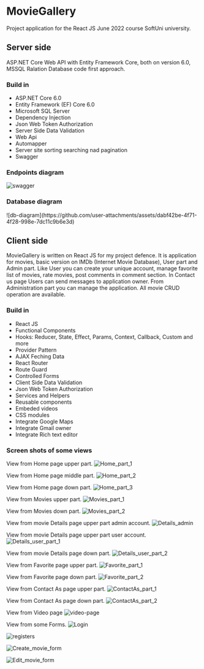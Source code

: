<h1>MovieGallery</h1>
<div>Project application for the React JS June 2022 course SoftUni university.</div>
<h2>Server side</h2>
<p>ASP.NET Core Web API with Entity Framework Core, both on version 6.0, MSSQL Ralation Database code first approach.</p>
<h3>Build in</h3>
<ul>
  <li>ASP.NET Core 6.0</li>
  <li>Entity Framework (EF) Core 6.0</li>
  <li>Microsoft SQL Server</li> 
  <li>Dependency Injection</li>
  <li>Json Web Token Authorization</li>
  <li>Server Side Data Validation</li> 
  <li>Web Api</li>
  <li>Automapper</li>
  <li>Server site sorting searching nad pagination</li>   
  <li>Swagger</li>
</ul>
<h3>Endpoints diagram</h3>

![swagger](https://github.com/user-attachments/assets/367bf0dd-c67d-427a-afee-c8a2fb2a8140)
<h3>Database diagram</h3>
![db-diagram](https://github.com/user-attachments/assets/dabf42be-4f71-4f28-998e-7dc11c9b6e3d)

<h2>Client side</h2>
<p> MovieGallery is written on React JS for my project defence. It is application for movies, basic version on IMDb (Internet Movie Database), User part and Admin part. Like User you can create your unique account, manage favorite list of movies, rate movies, post comments in comment section. In Contact us page Users can send messages to application owner. From Administration part you can manage the application. All movie CRUD operation are available.</p>

<h3>Build in</h3>
<ul>
  <li>React JS</li>
  <li>Functional Components</li>
  <li>Hooks: Reducer, State, Effect, Params, Context, Callback, Custom and more</li>
  <li>Provider Pattern</li>
  <li>AJAX Feching Data</li>
  <li>React Router</li>
  <li>Route Guard</li>
  <li>Controlled Forms</li> 
  <li>Client Side Data Validation</li>
  <li>Json Web Token Authorization</li>   
  <li>Services and Helpers</li>
  <li>Reusable components</li>
  <li>Embeded videos</li>
  <li>CSS modules</li>
  <li>Integrate Google Maps</li>
  <li>Integrate Gmail owner</li>
  <li>Integrate Rich text editor</li>
</ul>


<h3>Screen shots of some views</h3>

View from Home page upper part.
![Home_part_1](https://github.com/user-attachments/assets/e075164d-81a6-4950-a280-569665975d6c)

View from Home page middle part.
![Home_part_2](https://github.com/user-attachments/assets/14268cc5-1b3b-4b76-a52d-c2b2feb675a3)

View from Home page down part.
![Home_part_3](https://github.com/user-attachments/assets/33cdf55c-e6bc-4038-8903-b8b81ae46899)

View from Movies upper part.
![Movies_part_1](https://github.com/user-attachments/assets/bc9d90dd-8a27-4a36-96c3-183dd2d4d46b)

View from Movies down part.
![Movies_part_2](https://github.com/user-attachments/assets/f68b823b-231d-47f1-9a8c-16edee6f6ae1)

View from movie Details page upper part admin account.
![Details_admin](https://github.com/user-attachments/assets/9e9762a9-ff25-49a7-8cea-455346a29d5c)

View from movie Details page upper part user account.
![Details_user_part_1](https://github.com/user-attachments/assets/53fd3f86-53d4-4f2a-a591-21b27acd967c)

View from movie Details page down part.
![Details_user_part_2](https://github.com/user-attachments/assets/f4fe1b71-66ff-4337-9de2-224e8e6f26dc)

View from Favorite page upper part.
![Favorite_part_1](https://github.com/user-attachments/assets/4171e584-6f40-4f84-bc93-facecf361458)

View from Favorite page down part.
![Favorite_part_2](https://github.com/user-attachments/assets/5387d471-0c3a-4365-8138-b0e60ee7a8d3)

View from Contact As page upper part.
![ContactAs_part_1](https://github.com/user-attachments/assets/933c26f2-2685-4a45-995e-b99c6fb8f5bb)

View from Contact As page down part.
![ContactAs_part_2](https://github.com/user-attachments/assets/9924c542-4b72-4ae4-9922-d162160a0bd3)

View from Video page
![video-page](https://github.com/user-attachments/assets/27f6556a-9999-4524-acc1-b1b411120f75)

View from some Forms.
![Login](https://github.com/user-attachments/assets/2c813ecf-e59f-4f85-ae90-c31f70b2fef8)

![register](https://github.com/user-attachments/assets/402620fe-8845-454b-b6f9-efcb54b59a4e)s

![Create_movie_form](https://github.com/user-attachments/assets/3b4d9580-9e34-4caa-9552-b973eaab01aa)

![Edit_movie_form](https://github.com/user-attachments/assets/166cc09e-9ab3-4028-be95-a15821f15b0e)




